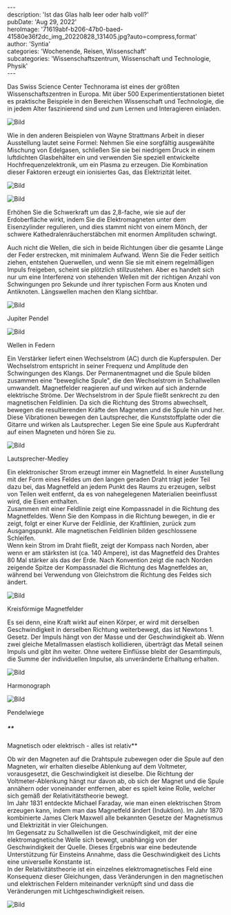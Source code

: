 \---  
description: 'Ist das Glas halb leer oder halb voll?'  
pubDate: 'Aug 29, 2022'  
heroImage: '71619abf-b206-47b0-baed-41580e36f2dc_img_20220828_131405.jpg?auto=compress,format'  
author: 'Syntia'  
categories: 'Wochenende, Reisen, Wissenschaft'  
subcategories: 'Wissenschaftszentrum, Wissenschaft und Technologie, Physik'  
\---  

Das Swiss Science Center Technorama ist eines der größten Wissenschaftszentren in Europa. Mit über 500 Experimentierstationen bietet es praktische Beispiele in den Bereichen Wissenschaft und Technologie, die in jedem Alter faszinierend sind und zum Lernen und Interagieren einladen.

![Bild](https://images.prismic.io/syntia/71619abf-b206-47b0-baed-41580e36f2dc_img_20220828_131405.jpg?auto=compress,format)

Wie in den anderen Beispielen von Wayne Strattmans Arbeit in dieser Ausstellung lautet seine Formel: Nehmen Sie eine sorgfältig ausgewählte Mischung von Edelgasen, schließen Sie sie bei niedrigem Druck in einem luftdichten Glasbehälter ein und verwenden Sie speziell entwickelte Hochfrequenzelektronik, um ein Plasma zu erzeugen. Die Kombination dieser Faktoren erzeugt ein ionisiertes Gas, das Elektrizität leitet.

![Bild](https://images.prismic.io/syntia/4806ffdd-454f-420f-8801-3aedbf5e1be1_img_20220828_153325.jpg?auto=compress,format)

![Bild](https://images.prismic.io/syntia/cfbdb2ff-d7d8-4d17-94f6-6c0ff17b7ac7_img_20220828_153337_1-1.jpg?auto=compress,format)

Erhöhen Sie die Schwerkraft um das 2,8-fache, wie sie auf der Erdoberfläche wirkt, indem Sie die Elektromagneten unter dem Eisenzylinder regulieren, und dies stammt nicht von einem Mönch, der schwere Kathedralenräucherstäbchen mit enormen Amplituden schwingt.

Auch nicht die Wellen, die sich in beide Richtungen über die gesamte Länge der Feder erstrecken, mit minimalem Aufwand. Wenn Sie die Feder seitlich ziehen, entstehen Querwellen, und wenn Sie sie mit einem regelmäßigen Impuls freigeben, scheint sie plötzlich stillzustehen. Aber es handelt sich nur um eine Interferenz von stehenden Wellen mit der richtigen Anzahl von Schwingungen pro Sekunde und ihrer typischen Form aus Knoten und Antiknoten. Längswellen machen den Klang sichtbar.

![Bild](https://images.prismic.io/syntia/fa22f35d-0365-42ea-8ae0-e27b174dd320_img_20220828_125430.jpg?auto=compress,format)

Jupiter Pendel

![Bild](https://images.prismic.io/syntia/4627badc-3a0d-462e-b80d-78b031ad41ad_img_20220828_125940.jpg?auto=compress,format)

Wellen in Federn

Ein Verstärker liefert einen Wechselstrom (AC) durch die Kupferspulen. Der Wechselstrom entspricht in seiner Frequenz und Amplitude den Schwingungen des Klangs. Der Permanentmagnet und die Spule bilden zusammen eine "bewegliche Spule", die den Wechselstrom in Schallwellen umwandelt. Magnetfelder reagieren auf und wirken auf sich ändernde elektrische Ströme. Der Wechselstrom in der Spule fließt senkrecht zu den magnetischen Feldlinien. Da sich die Richtung des Stroms abwechselt, bewegen die resultierenden Kräfte den Magneten und die Spule hin und her. Diese Vibrationen bewegen den Lautsprecher, die Kunststoffplatte oder die Gitarre und wirken als Lautsprecher. Legen Sie eine Spule aus Kupferdraht auf einen Magneten und hören Sie zu.

![Bild](https://images.prismic.io/syntia/918720b2-6ccb-4c20-8330-f8108e067bac_img_20220828_131903.jpg?auto=compress,format)

Lautsprecher-Medley

Ein elektronischer Strom erzeugt immer ein Magnetfeld. In einer Ausstellung mit der Form eines Feldes um den langen geraden Draht trägt jeder Teil dazu bei, das Magnetfeld an jedem Punkt des Raums zu erzeugen, selbst von Teilen weit entfernt, da es von nahegelegenen Materialien beeinflusst wird, die Eisen enthalten.  
Zusammen mit einer Feldlinie zeigt eine Kompassnadel in die Richtung des Magnetfeldes. Wenn Sie den Kompass in die Richtung bewegen, in die er zeigt, folgt er einer Kurve der Feldlinie, der Kraftlinien, zurück zum Ausgangspunkt. Alle magnetischen Feldlinien bilden geschlossene Schleifen.  
Wenn kein Strom im Draht fließt, zeigt der Kompass nach Norden, aber wenn er am stärksten ist (ca. 140 Ampere), ist das Magnetfeld des Drahtes 80 Mal stärker als das der Erde. Nach Konvention zeigt die nach Norden zeigende Spitze der Kompassnadel die Richtung des Magnetfeldes an, während bei Verwendung von Gleichstrom die Richtung des Feldes sich ändert.

![Bild](https://images.prismic.io/syntia/a28f1978-1065-4967-abd6-4a46bb7bcb5e_img_20220828_132829.jpg?auto=compress,format)

Kreisförmige Magnetfelder

Es sei denn, eine Kraft wirkt auf einen Körper, er wird mit derselben Geschwindigkeit in derselben Richtung weiterbewegt, das ist Newtons 1. Gesetz. Der Impuls hängt von der Masse und der Geschwindigkeit ab. Wenn zwei gleiche Metallmassen elastisch kollidieren, überträgt das Metall seinen Impuls und gibt ihn weiter. Ohne weitere Einflüsse bleibt der Gesamtimpuls, die Summe der individuellen Impulse, als unveränderte Erhaltung erhalten.

![Bild](https://images.prismic.io/syntia/ddb50c72-bf6c-463f-a68d-a42bd8c36bc0_img_20220828_130257.jpg?auto=compress,format)

Harmonograph

![Bild](https://images.prismic.io/syntia/ca9d7bcb-a8b9-4db3-aee4-775371ffdc17_img_20220828_131353.jpg?auto=compress,format)

Pendelwiege

##### **

Magnetisch oder elektrisch - alles ist relativ**

Ob wir den Magneten auf die Drahtspule zubewegen oder die Spule auf den Magneten, wir erhalten dieselbe Ablenkung auf dem Voltmeter, vorausgesetzt, die Geschwindigkeit ist dieselbe. Die Richtung der Voltmeter-Ablenkung hängt nur davon ab, ob sich der Magnet und die Spule annähern oder voneinander entfernen, aber es spielt keine Rolle, welcher sich gemäß der Relativitätstheorie bewegt.  
Im Jahr 1831 entdeckte Michael Faraday, wie man einen elektrischen Strom erzeugen kann, indem man das Magnetfeld ändert (Induktion). Im Jahr 1870 kombinierte James Clerk Maxwell alle bekannten Gesetze der Magnetismus und Elektrizität in vier Gleichungen.  
Im Gegensatz zu Schallwellen ist die Geschwindigkeit, mit der eine elektromagnetische Welle sich bewegt, unabhängig von der Geschwindigkeit der Quelle. Dieses Ergebnis war eine bedeutende Unterstützung für Einsteins Annahme, dass die Geschwindigkeit des Lichts eine universelle Konstante ist.  
In der Relativitätstheorie ist ein einzelnes elektromagnetisches Feld eine Konsequenz dieser Gleichungen, dass Veränderungen in den magnetischen und elektrischen Feldern miteinander verknüpft sind und dass die Veränderungen mit Lichtgeschwindigkeit reisen.

![Bild](https://images.prismic.io/syntia/1f3225eb-7627-4cd9-a18c-54c8c3a61348_img_20220828_133021.jpg?auto=compress,format)